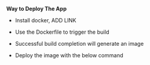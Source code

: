__Way to Deploy The App__

* Install docker, ADD LINK

* Use the Dockerfile to trigger the build

* Successful build completion will generate an image

* Deploy the image with the below command